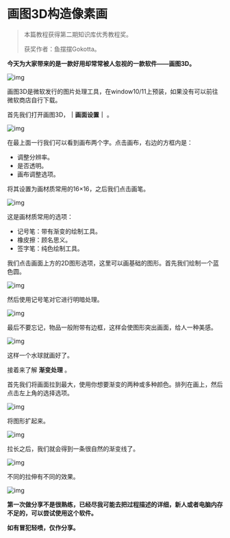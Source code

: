# 画图3D构造像素画

>本篇教程获得第二期知识库优秀教程奖。
>
>获奖作者：鱼摆摆Gokotta。

**今天为大家带来的是一款好用却常常被人忽视的一款软件——画图3D。**

![img](./images/4_0.png)



画图3D是微软发行的图片处理工具，在window10/11上预装，如果没有可以前往微软商店自行下载。

首先我们打开画图3D，**｜画面设置｜** 。

![img](./images/4_1.png)



在最上面一行我们可以看到画布两个字。点击画布，右边的方框内是：

- 调整分辨率。
- 是否透明。
- 画布调整选项。

将其设置为画材质常用的16×16，之后我们点击画笔。

![img](./images/4_2.png)



这是画材质常用的选项：

- 记号笔：带有渐变的绘制工具。
- 橡皮擦：顾名思义。
- 签字笔：纯色绘制工具。

我们点击画面上方的2D图形选项，这里可以画基础的图形。首先我们绘制一个蓝色圆。

![img](./images/4_3.png)



然后使用记号笔对它进行明暗处理。

![img](./images/4_4.png)



最后不要忘记，物品一般附带有边框，这样会使图形突出画面，给人一种美感。

![img](./images/4_5.png)



这样一个水球就画好了。

接着来了解 **渐变处理** 。

首先我们将画面拉到最大，使用你想要渐变的两种或多种颜色。排列在画上，然后点击左上角的选择选项。

![img](./images/4_6.png)



将图形扩起来。

![img](./images/4_7.png)



拉长之后，我们就会得到一条很自然的渐变线了。

![img](./images/4_8.png)



不同的拉伸有不同的效果。

![img](./images/4_9.png)



**第一次做分享不是很熟练，已经尽我可能去把过程描述的详细，新人或者电脑内存不足的，可以尝试使用这个软件。**

**如有冒犯轻喷，仅作分享。**